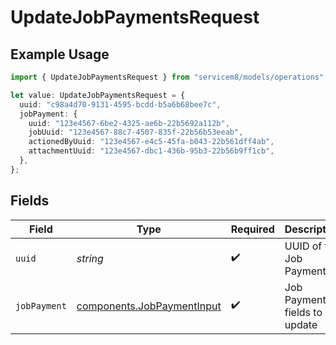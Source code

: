 # UpdateJobPaymentsRequest

## Example Usage

```typescript
import { UpdateJobPaymentsRequest } from "servicem8/models/operations";

let value: UpdateJobPaymentsRequest = {
  uuid: "c98a4d70-9131-4595-bcdd-b5a6b68bee7c",
  jobPayment: {
    uuid: "123e4567-6be2-4325-ae6b-22b5692a112b",
    jobUuid: "123e4567-88c7-4507-835f-22b56b53eeab",
    actionedByUuid: "123e4567-e4c5-45fa-b043-22b561dff4ab",
    attachmentUuid: "123e4567-dbc1-436b-95b3-22b56b9ff1cb",
  },
};
```

## Fields

| Field                                                                    | Type                                                                     | Required                                                                 | Description                                                              |
| ------------------------------------------------------------------------ | ------------------------------------------------------------------------ | ------------------------------------------------------------------------ | ------------------------------------------------------------------------ |
| `uuid`                                                                   | *string*                                                                 | :heavy_check_mark:                                                       | UUID of the Job Payment                                                  |
| `jobPayment`                                                             | [components.JobPaymentInput](../../models/components/jobpaymentinput.md) | :heavy_check_mark:                                                       | Job Payment fields to update                                             |